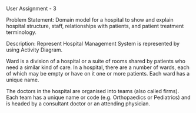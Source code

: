User Assignment - 3

Problem Statement: Domain model for a hospital to show and explain hospital structure, staff, relationships with patients, and patient treatment terminology.

Description: Represent Hospital Management System is represented by using Activity Diagram.

Ward is a division of a hospital or a suite of rooms shared by patients who need a similar kind of care. In a hospital, there are a number of wards, each of which may be empty or have on it one or more patients. Each ward has a unique name.

The doctors in the hospital are organised into teams (also called firms). Each team has a unique name or code (e.g. Orthopaedics or Pediatrics) and is headed by a consultant doctor or an attending physician.
